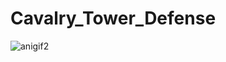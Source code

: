 # Cavalry_Tower_Defense
![anigif2](https://user-images.githubusercontent.com/90397911/168165541-1f41f6a5-aa36-4a5f-9746-c6aa1f29618c.gif)


